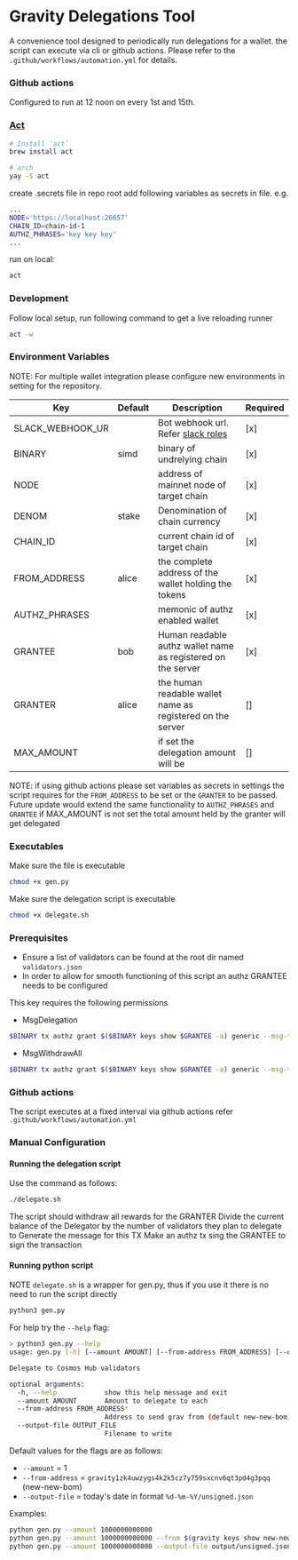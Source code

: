 # Gravity Delegations Tool

A convenience tool designed to periodically run delegations for a wallet.
the script can execute via cli or github actions.
Please refer to the `.github/workflows/automation.yml` for details.

### Github actions

Configured to run at 12 noon on every 1st and 15th.

### [Act](https://github.com/nektos/act)

```bash
# Install `act`
brew install act

# arch
yay -S act
```

create .secrets file in repo root
add following variables as secrets in file. e.g.

```bash
...
NODE='https://localhost:26657'
CHAIN_ID=chain-id-1
AUTHZ_PHRASES='key key key'
...
```

run on local:

```bash
act
```

### Development

Follow local setup, run following command to get a live reloading runner

```bash
act -w
```

### Environment Variables

NOTE: For multiple wallet integration please configure new environments in setting for the repository.

| Key              | Default | Description                                                                                                | Required |
| ---------------- | ------- | ---------------------------------------------------------------------------------------------------------- | -------- |
| SLACK_WEBHOOK_UR |         | Bot webhook url. Refer [slack roles](https://slack.com/help/articles/360018112273-Types-of-roles-in-Slack) | [x]      |
| BINARY           | simd    | binary of undrelying chain                                                                                 | [x]      |
| NODE             |         | address of mainnet node of target chain                                                                    | [x]      |
| DENOM            | stake   | Denomination of chain currency                                                                             | [x]      |
| CHAIN_ID         |         | current chain id of target chain                                                                           | [x]      |
| FROM_ADDRESS     | alice   | the complete address of the wallet holding the tokens                                                      | [x]      |
| AUTHZ_PHRASES    |         | memonic of authz enabled wallet                                                                            | [x]      |
| GRANTEE          | bob     | Human readable authz wallet name as registered on the server                                               | [x]      |
| GRANTER          | alice   | the human readable wallet name as registered on the server                                                 | []       |
| MAX_AMOUNT       |         | if set the delegation amount will be                                                                       | []       |

NOTE: if using github actions please set variables as secrets in settings
the script requires for the `FROM_ADDRESS` to be set or the `GRANTER` to be passed. Future update would extend the same functionality to `AUTHZ_PHRASES` and `GRANTEE`
if MAX_AMOUNT is not set the total amount held by the granter will get delegated

### Executables

Make sure the file is executable

```bash
chmod +x gen.py
```

Make sure the delegation script is executable

```bash
chmod +x delegate.sh
```

### Prerequisites

- Ensure a list of validators can be found at the root dir named `validators.json`
- In order to allow for smooth functioning of this script an authz GRANTEE needs to be configured

This key requires the following permissions

- MsgDelegation

```bash
$BINARY tx authz grant $($BINARY keys show $GRANTEE -a) generic --msg-type=/cosmos.gov.v1beta1.MsgDelegation --from $GRANTER --fees 200$DENOM
```

- MsgWithdrawAll

```bash
$BINARY tx authz grant $($BINARY keys show $GRANTEE -a) generic --msg-type=/cosmos.gov.v1beta1.MsgWithdrawAll --from $GRANTER --fees 200$DENOM
```

### Github actions

The script executes at a fixed interval via github actions refer `.github/workflows/automation.yml`

### Manual Configuration

#### Running the delegation script

Use the command as follows:

```bash
./delegate.sh
```

The script should withdraw all rewards for the GRANTER
Divide the current balance of the Delegator by the number of validators they plan to delegate to
Generate the message for this TX
Make an authz tx sing the GRANTEE to sign the transaction

#### Running python script

NOTE `delegate.sh` is a wrapper for gen.py, thus if you use it there is no need to run the script directly

```bash
python3 gen.py
```

For help try the `--help` flag:

```bash
> python3 gen.py --help
usage: gen.py [-h] [--amount AMOUNT] [--from-address FROM_ADDRESS] [--output-file OUTPUT_FILE]

Delegate to Cosmos Hub validators

optional arguments:
  -h, --help            show this help message and exit
  --amount AMOUNT       Amount to delegate to each
  --from-address FROM_ADDRESS*
                        Address to send grav from (default new-new-bom)
  --output-file OUTPUT_FILE
                        Filename to write
```

Default values for the flags are as follows:

- `--amount` = 1
- `--from-address` = `gravity1zk4uwzygs4k2k5cz7y759sxcnv6qt3pd4g3pqq` (new-new-bom)
- `--output-file` = today's date in format `%d-%m-%Y/unsigned.json`

Examples:

```bash
python gen.py --amount 1000000000000
python gen.py --amount 1000000000000 --from $(gravity keys show new-new-bom -a)
python gen.py --amount 1000000000000 --output-file output/unsigned.json
```
